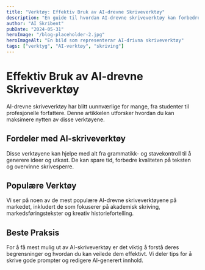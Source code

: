 ```yaml
---
title: "Verktøy: Effektiv Bruk av AI-drevne Skriveverktøy"
description: "En guide til hvordan AI-drevne skriveverktøy kan forbedre din produktivitet og kreativitet."
author: "AI Skribent"
pubDate: "2024-05-31"
heroImage: "/blog-placeholder-2.jpg"
heroImageAlt: "En bild som representerar AI-drivna skriveverktøy"
tags: ["verktyg", "AI-verktøy", "skriving"]
---
```


# Effektiv Bruk av AI-drevne Skriveverktøy

AI-drevne skriveverktøy har blitt uunnværlige for mange, fra studenter til profesjonelle forfattere. Denne artikkelen utforsker hvordan du kan maksimere nytten av disse verktøyene.

## Fordeler med AI-skriveverktøy

Disse verktøyene kan hjelpe med alt fra grammatikk- og stavekontroll til å generere ideer og utkast. De kan spare tid, forbedre kvaliteten på teksten og overvinne skrivesperre.

## Populære Verktøy

Vi ser på noen av de mest populære AI-drevne skriveverktøyene på markedet, inkludert de som fokuserer på akademisk skriving, markedsføringstekster og kreativ historiefortelling.

## Beste Praksis

For å få mest mulig ut av AI-skriveverktøy er det viktig å forstå deres begrensninger og hvordan du kan veilede dem effektivt. Vi deler tips for å skrive gode prompter og redigere AI-generert innhold.